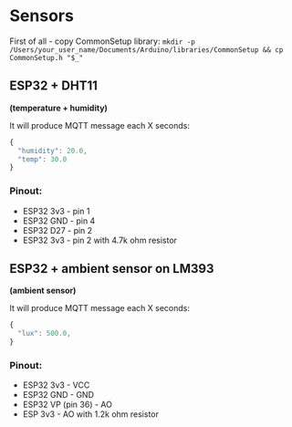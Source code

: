 # Sensors

First of all - copy CommonSetup library:
`mkdir -p /Users/your_user_name/Documents/Arduino/libraries/CommonSetup && cp CommonSetup.h "$_"`

## ESP32 + DHT11
**(temperature + humidity)**

It will produce MQTT message each X seconds:
```js
{
  "humidity": 20.0,
  "temp": 30.0
}
```
### Pinout:
- ESP32 3v3 - pin 1
- ESP32 GND - pin 4
- ESP32 D27 - pin 2
- ESP32 3v3 - pin 2 with 4.7k ohm resistor


## ESP32 + ambient sensor on LM393
**(ambient sensor)**

It will produce MQTT message each X seconds:
```js
{
  "lux": 500.0,
}
```
### Pinout:
- ESP32 3v3 - VCC
- ESP32 GND - GND
- ESP32 VP (pin 36) - AO
- ESP 3v3 - AO with 1.2k ohm resistor

